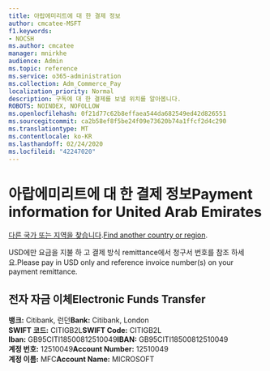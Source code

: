 ```yaml
---
title: 아랍에미리트에 대 한 결제 정보
author: cmcatee-MSFT
f1.keywords:
- NOCSH
ms.author: cmcatee
manager: mnirkhe
audience: Admin
ms.topic: reference
ms.service: o365-administration
ms.collection: Adm_Commerce_Pay
localization_priority: Normal
description: 구독에 대 한 결제를 보낼 위치를 알아봅니다.
ROBOTS: NOINDEX, NOFOLLOW
ms.openlocfilehash: 0f21d77c62b8effaea544da682549ed42d826551
ms.sourcegitcommit: ca2b58ef8f5be24f09e73620b74a1ffcf2d4c290
ms.translationtype: MT
ms.contentlocale: ko-KR
ms.lasthandoff: 02/24/2020
ms.locfileid: "42247020"
---
```

# <a name="payment-information-for-united-arab-emirates"></a><span data-ttu-id="76ae5-103">아랍에미리트에 대 한 결제 정보</span><span class="sxs-lookup"><span data-stu-id="76ae5-103">Payment information for United Arab Emirates</span></span>

<span data-ttu-id="76ae5-104">[다른 국가 또는 지역을 찾습니다](../billing-and-payments/pay-for-your-subscription.md).</span><span class="sxs-lookup"><span data-stu-id="76ae5-104">[Find another country or region](../billing-and-payments/pay-for-your-subscription.md).</span></span>

<span data-ttu-id="76ae5-105">USD에만 요금을 지불 하 고 결제 방식 remittance에서 청구서 번호를 참조 하세요.</span><span class="sxs-lookup"><span data-stu-id="76ae5-105">Please pay in USD only and reference invoice number(s) on your payment remittance.</span></span>

## <a name="electronic-funds-transfer"></a><span data-ttu-id="76ae5-106">전자 자금 이체</span><span class="sxs-lookup"><span data-stu-id="76ae5-106">Electronic Funds Transfer</span></span>

<span data-ttu-id="76ae5-107">**뱅크:** Citibank, 런던</span><span class="sxs-lookup"><span data-stu-id="76ae5-107">**Bank:** Citibank, London</span></span>  
<span data-ttu-id="76ae5-108">**SWIFT 코드:** CITIGB2L</span><span class="sxs-lookup"><span data-stu-id="76ae5-108">**SWIFT Code:** CITIGB2L</span></span>  
<span data-ttu-id="76ae5-109">**Iban:** GB95CITI18500812510049</span><span class="sxs-lookup"><span data-stu-id="76ae5-109">**IBAN:** GB95CITI18500812510049</span></span>  
<span data-ttu-id="76ae5-110">**계정 번호:** 12510049</span><span class="sxs-lookup"><span data-stu-id="76ae5-110">**Account Number:** 12510049</span></span>  
<span data-ttu-id="76ae5-111">**계정 이름:** MFC</span><span class="sxs-lookup"><span data-stu-id="76ae5-111">**Account Name:** MICROSOFT</span></span>  